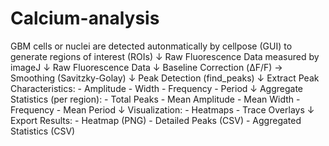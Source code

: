 # Calcium-analysis
GBM cells or nuclei are detected autonmatically by cellpose (GUI) to generate regions of interest (ROIs)
      ↓
Raw Fluorescence Data measured by imageJ
      ↓
Raw Fluorescence Data
      ↓
Baseline Correction (ΔF/F) → Smoothing (Savitzky-Golay)
      ↓
Peak Detection (find_peaks)
      ↓
Extract Peak Characteristics:
    - Amplitude
    - Width
    - Frequency
    - Period
      ↓
Aggregate Statistics (per region):
    - Total Peaks
    - Mean Amplitude
    - Mean Width
    - Frequency
    - Mean Period
      ↓
Visualization:
    - Heatmaps
    - Trace Overlays
      ↓
Export Results:
    - Heatmap (PNG)
    - Detailed Peaks (CSV)
    - Aggregated Statistics (CSV)
